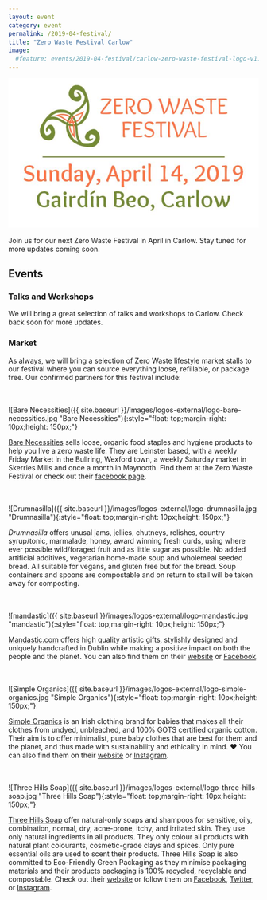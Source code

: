 ```yaml
---
layout: event
category: event
permalink: /2019-04-festival/
title: "Zero Waste Festival Carlow"
image:
  #feature: events/2019-04-festival/carlow-zero-waste-festival-logo-v1.jpg
---
```


<picture> <source media="(min-width: 650px)" srcset="/images/events/2019-04-festival/carlow-zero-waste-festival-logo-wide.jpg"> <img src="/images/events/2019-04-festival/carlow-zero-waste-festival-logo-long.jpg" alt="Zero Waste Festival Carlow" style="width:auto;"> </picture>

Join us for our next Zero Waste Festival in April in Carlow. Stay tuned for more updates coming soon.

## Events

### Talks and Workshops

We will bring a great selection of talks and workshops to Carlow. Check back soon for more updates.




### Market

As always, we will bring a selection of Zero Waste lifestyle market stalls to our festival where you can source everything loose, refillable, or package free. Our confirmed partners for this festival include:
<br><br><br>


![Bare Necessities]({{ site.baseurl }}/images/logos-external/logo-bare-necessities.jpg "Bare Necessities"){:style="float: top;margin-right: 10px;height: 150px;"}

[Bare Necessities](https://www.facebook.com/BareNecessitiesIreland/) sells loose, organic food staples and hygiene products to help you live a zero waste life. They are Leinster based, with a weekly Friday Market in the Bullring, Wexford town, a weekly Saturday market in Skerries Mills and once a month in Maynooth. Find them at the Zero Waste Festival or check out their [facebook page](https://www.facebook.com/BareNecessitiesIreland/).
<br><br><br>


![Drumnasilla]({{ site.baseurl }}/images/logos-external/logo-drumnasilla.jpg "Drumnasilla"){:style="float: top;margin-right: 10px;height: 150px;"}

*Drumnasilla* offers unusal jams, jellies, chutneys, relishes, country syrup/tonic, marmalade, honey, award winning fresh curds, using where ever possible wild/foraged fruit and as little sugar as possible. No added artificial additives, vegetarian home-made soup and wholemeal seeded bread. All suitable for vegans, and gluten free but for the bread. Soup containers and spoons are compostable and on return to stall will be taken away for composting.
<br><br><br>


![mandastic]({{ site.baseurl }}/images/logos-external/logo-mandastic.jpg "mandastic"){:style="float: top;margin-right: 10px;height: 150px;"}

[Mandastic.com](https://www.mandastic.com) offers high quality artistic gifts, stylishly designed and uniquely handcrafted in Dublin while making a positive impact on both the people and the planet. You can also find them on their [website](https://www.mandastic.com) or [Facebook](https://www.facebook.com/mandasticcrafts).
<br><br><br>


![Simple Organics]({{ site.baseurl }}/images/logos-external/logo-simple-organics.jpg "Simple Organics"){:style="float: top;margin-right: 10px;height: 150px;"}

[Simple Organics]() is an Irish clothing brand for babies that makes all their clothes from undyed, unbleached, and 100% GOTS certified organic cotton. Their aim is to offer minimalist, pure baby clothes that are best for them and the planet, and thus made with sustainability and ethicality in mind. ♥ You can also find them on their [website](http://simpleorganics.store) or [Instagram](https://www.instagram.com/simpleorganics17/).
<br><br><br>


![Three Hills Soap]({{ site.baseurl }}/images/logos-external/logo-three-hills-soap.jpg "Three Hills Soap"){:style="float: top;margin-right: 10px;height: 150px;"}

[Three Hills Soap](https://www.threehillssoap.ie/) offer natural-only soaps and shampoos for sensitive, oily, combination, normal, dry, acne-prone, itchy,  and irritated skin. They use only natural ingredients in all products. They only colour all products with natural plant colourants, cosmetic-grade clays and spices. Only pure essential oils are used to scent their products. Three Hills Soap is also committed to Eco-Friendly Green Packaging as they minimise packaging materials and their products packaging is 100% recycled, recyclable and compostable. Check out their [website](https://www.threehillssoap.ie/) or follow them on [Facebook](https://www.facebook.com/threehillssoap/), [Twitter](https://twitter.com/ThreeHillsSoap?lang=en), or [Instagram](https://www.instagram.com/threehillssoap/).
<br><br><br>



















